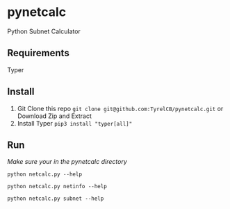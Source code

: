 # pynetcalc
Python Subnet Calculator

## Requirements
Typer

## Install 

1. Git Clone this repo `git clone git@github.com:TyrelCB/pynetcalc.git` or Download Zip and Extract
2. Install Typer `pip3 install "typer[all]"`

## Run
*Make sure your in the pynetcalc directory*

`python netcalc.py --help`

`python netcalc.py netinfo --help`

`python netcalc.py subnet --help`
